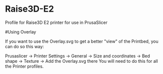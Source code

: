 # Raise3D-E2
Profile for Raise3D E2 printer for use in PrusaSlicer





#Using Overlay

If you want to use the Overlay.svg to get a better "view" of the Printbed, you can do so this way:

Prusaslicer -> Printer Settings -> General -> Size and coordinates -> Bed shape -> Texture -> Add the Overlay.svg there
You will need to do this for all the Printer profiles.